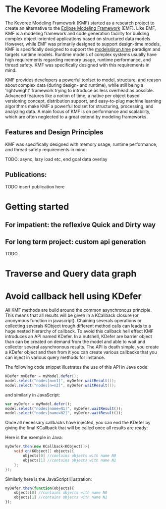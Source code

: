 The Kevoree Modeling Framework
==========================

The Kevoree Modeling Framework (KMF) started as a research project to create an alternative to the [Eclipse Modeling Framework](https://eclipse.org/modeling/emf/) (EMF).
Like EMF, KMF is a modeling framework and code generation facility for building complex object-oriented applications based on structured data models.
However, while EMF was primarily designed to support design-time models, KMF is specifically designed to support the models@run.time paradigm and targets runtime models.
Runtime models of complex systems usually have high requirements regarding memory usage, runtime performance, and thread safety.
KMF was specifically designed with this requirements in mind. 
 
KMF provides developers a powerful toolset to model, structure, and reason about complex data (during design- and runtime), while still being a 'lightweight' framework trying to introduce as less overhead as possible.
Advanced features like a notion of time, a native per object based versioning concept, distribution support, and easy-to-plug machine learning algorithms make KMF a powerful toolset for structuring, processing, and analyzing data.
A main focus of KMF is on performance and scalability, which are often neglected to a great extend by modeling frameworks.    


Features and Design Principles
-------------
KMF was specifically designed with memory usage, runtime performance, and thread safety requirements in mind.

TODO: async, lazy load etc, end goal data overlay


Publications:
-------------

TODO insert publication here


Getting started
==============

For impatient: the reflexive Quick and Dirty way
-------------



For long term project: custom api generation
-------------


TODO




Traverse and Query data graph
==============




Avoid callback hell using KDefer
=============

All KMF methods are build around the common asynchronous principle. This means that all results will be given in a KCallback closure (or anonymous function in javascript). Chaining severals operations or collecting severals KObject trough different method calls can leads to a huge nested hierarchy of callback. To avoid this callback hell effect KMF introduces an API named KDefer. In a nutshell, KDefer are barrier object than can be created on demand from the model and able to wait and collector several asynchronous results. The API is death simple, you create a KDefer object and then from it you can create various callbacks that you can inject in various query methods for instance.

The following code snippet illustrates the use of this API in Java code:

```java
KDefer myDefer = myModel.defer();
model.select("nodes[n=n1]", myDefer.waitResult());
model.select("nodes[n=n2]", myDefer.waitResult());
```	 

and similarly in JavaScript:

```js
var myDefer = myModel.defer();
model.select("nodes[name=N1]", myDefer.waitResult());
model.select("nodes[name=N2]", myDefer.waitResult());
```	

Once all necessary callbacks have injected, you can end the KDefer by giving the final KCallback that will be called once all results are ready:

Here is the exemple in Java:

```java
myDefer.then(new KCallback<KObject[]>{
	void on(KObject[] objects){
		objects[0] //contains objects with name N0
		objects[1] //contains objects with name N1	};});
```	 

Similarly here is the JavaScript illustration:

```js
myDefer.then(function(objects){
	objects[0] //contains objects with name N0
	objects[1] //contains objects with name N1});
```	


